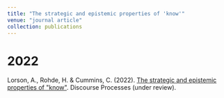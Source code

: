 ```yaml
---
title: "The strategic and epistemic properties of 'know'"
venue: "journal article"
collection: publications
---
```


2022
===
Lorson, A., Rohde, H. & Cummins, C. (2022). [The strategic and epistemic properties of "know"](https://psyarxiv.com/8zb37). Discourse Processes (under review).
